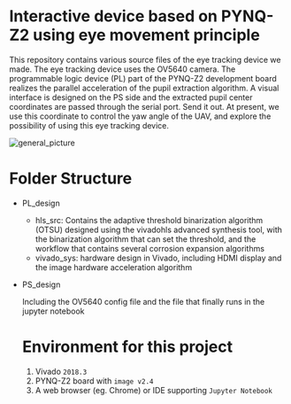 # Interactive device based on PYNQ-Z2 using eye movement principle

This repository contains various source files of the eye tracking device we made. The eye tracking device uses the OV5640 camera. The programmable logic device (PL) part of the PYNQ-Z2 development board realizes the parallel acceleration of the pupil extraction algorithm. A visual interface is designed on the PS side and the extracted pupil center coordinates are passed through the serial port. Send it out. At present, we use this coordinate to control the yaw angle of the UAV, and explore the possibility of using this eye tracking device.

![general_picture](E:\为了让桌面看上去更干净的文件夹\文档\SRTP事件\PLD\国赛要交的文件\Eye_tracker\general_picture.jpg)

# Folder Structure

+ PL_design

  + hls_src: Contains the adaptive threshold binarization algorithm (OTSU) designed using the vivadohls advanced synthesis tool, with the binarization algorithm that can set the threshold, and the workflow that contains several corrosion expansion algorithms
  + vivado_sys: hardware design in Vivado, including HDMI display and the image hardware acceleration algorithm

+ PS_design

  Including the OV5640 config file and the file that finally runs in the jupyter notebook

  # Environment for this project

  1. Vivado `2018.3`
  2. PYNQ-Z2 board with `image v2.4`
  3. A web browser (eg. Chrome) or IDE supporting `Jupyter Notebook`



